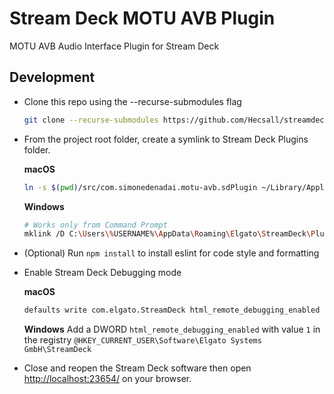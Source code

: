 # Stream Deck MOTU AVB Plugin

MOTU AVB Audio Interface Plugin for Stream Deck

## Development

- Clone this repo using the --recurse-submodules flag

    ```sh
    git clone --recurse-submodules https://github.com/Hecsall/streamdeck-motu-avb.git
    ```

- From the project root folder, create a symlink to Stream Deck Plugins folder.

    **macOS**

    ```sh
    ln -s $(pwd)/src/com.simonedenadai.motu-avb.sdPlugin ~/Library/Application\ Support/com.elgato.StreamDeck/Plugins/
    ```

    **Windows**

    ```sh
    # Works only from Command Prompt
    mklink /D C:\Users\%USERNAME%\AppData\Roaming\Elgato\StreamDeck\Plugins\com.simonedenadai.motu-avb.sdPlugin %cd%\src\com.simonedenadai.motu-avb.sdPlugin
    ```

- (Optional) Run `npm install` to install eslint for code style and formatting

- Enable Stream Deck Debugging mode

    **macOS**

    ```sh
    defaults write com.elgato.StreamDeck html_remote_debugging_enabled -bool YES
    ```

    **Windows**
    Add a DWORD `html_remote_debugging_enabled` with value `1` in the registry `@HKEY_CURRENT_USER\Software\Elgato Systems GmbH\StreamDeck`

- Close and reopen the Stream Deck software then open [http://localhost:23654/](http://localhost:23654/) on your browser.